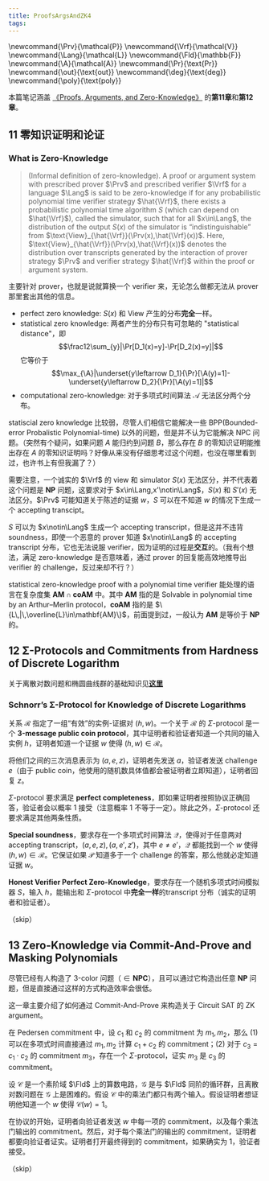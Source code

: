 ```yaml
---
title: ProofsArgsAndZK4
tags:
---
```


\newcommand{\Prv}{\mathcal{P}}
\newcommand{\Vrf}{\mathcal{V}}
\newcommand{\Lang}{\mathcal{L}}
\newcommand{\Fld}{\mathbb{F}}
\newcommand{\A}{\mathcal{A}}
\newcommand{\Pr}{\text{Pr}}
\newcommand{\out}{\text{out}}
\newcommand{\deg}{\text{deg}}
\newcommand{\poly}{\text{poly}}

本篇笔记涵盖 [《Proofs, Arguments, and Zero-Knowledge》](https://people.cs.georgetown.edu/jthaler/ProofsArgsAndZK.pdf) 的**第11章**和**第12章**。

<!-- more -->

## 11 零知识证明和论证

### What is Zero-Knowledge

> (Informal definition of zero-knowledge). A proof or argument system with prescribed prover $\Prv$ and prescribed verifier $\Vrf$ for a language $\Lang$ is said to be zero-knowledge if for any probabilistic polynomial time verifier strategy $\hat{\Vrf}$, there exists a probabilistic polynomial time algorithm $S$ (which can depend on $\hat{\Vrf}$), called the simulator, such that for all $x\in\Lang$, the distribution of the output $S(x)$ of the simulator is “indistinguishable” from $\text{View}_{\hat{\Vrf}}(\Prv(x),\hat{\Vrf}(x))$. Here, $\text{View}_{\hat{\Vrf}}(\Prv(x),\hat{\Vrf}(x))$ denotes the distribution over transcripts generated by the interaction of prover strategy $\Prv$ and verifier strategy $\hat{\Vrf}$ within the proof or argument system.

主要针对 prover，也就是说就算换一个 verifier 来，无论怎么做都无法从 prover 那里套出其他的信息。

- perfect zero knowledge: $S(x)$ 和 $\text{View}$ 产生的分布**完全**一样。
- statistical zero knowledge: 两者产生的分布只有可忽略的 "statistical distance"，即 $$\frac12\sum_{y}|\Pr[D_1(x)=y]-\Pr[D_2(x)=y]|$$ 它等价于 $$\max_{\A}|\underset{y\leftarrow D_1}{\Pr}[\A(y)=1]-\underset{y\leftarrow D_2}{\Pr}[\A(y)=1]|$$
- computational zero-knowledge: 对于多项式时间算法 $\mathcal A$ 无法区分两个分布。

statiscial zero knowledge 比较弱，尽管人们相信它能解决一些 BPP(Bounded-error Probalistic Polynomial-time) 以外的问题，但是并不认为它能解决 NPC 问题。（突然有个疑问，如果问题 $A$ 能归约到问题 $B$，那么存在 $B$ 的零知识证明能推出存在 $A$ 的零知识证明吗？好像从来没有仔细思考过这个问题，也没在哪里看到过，也许书上有但我漏了？）

需要注意，一个诚实的 $\Vrf$ 的 view 和 simulator $S(x)$ 无法区分，并不代表着这个问题是 **NP** 问题，这要求对于 $x\in\Lang,x'\notin\Lang$，$S(x)$ 和 $S'(x)$ 无法区分。$\Prv$ 可能知道关于陈述的证据 $w$，$S$ 可以在不知道 $w$ 的情况下生成一个 accepting transcipt。

$S$ 可以为 $x\notin\Lang$ 生成一个 accepting transcript，但是这并不违背 soundness，即使一个恶意的 prover 知道 $x\notin\Lang$ 的 accepting transcript 分布，它也无法说服 verifier，因为证明的过程是**交互**的。（我有个想法，满足 zero-knowledge 是否意味着，通过 prover 的回复能高效地推导出 verifier 的 challenge，反过来却不行？）

statistical zero-knowledge proof with a polynomial time verifier 能处理的语言在复杂度集 $\mathbf{AM}\cap\mathbf{coAM}$ 中。其中 $\mathbf{AM}$ 指的是 Solvable in polynomial time by an Arthur–Merlin protocol，$\mathbf{coAM}$ 指的是 $\{L\,|\,\overline{L}\in\mathbf{AM}\}$，前面提到过，一般认为 $\mathbf{AM}$ 是等价于 $\mathbf{NP}$ 的。

## 12 Σ-Protocols and Commitments from Hardness of Discrete Logarithm

关于离散对数问题和椭圆曲线群的基础知识见[**这里**](/2024/06/30/modern-crypto-9/)

### Schnorr’s Σ-Protocol for Knowledge of Discrete Logarithms

关系 $\mathcal R$ 指定了一组“有效”的实例-证据对 $(h,w)$。一个关于 $\mathcal R$ 的 $\Sigma$-protocol 是一个 **3-message public coin protocol**，其中证明者和验证者知道一个共同的输入实例 $h$，证明者知道一个证据 $w$ 使得 $(h,w)\in\mathcal R$。

将他们之间的三次消息表示为 $(a,e,z)$，证明者先发送 $a$，验证者发送 challenge $e$（由于 public coin，他使用的随机数具体值都会被证明者立即知道），证明者回复 $z$。

$\Sigma$-protocol 要求满足 **perfect completeness**，即如果证明者按照协议正确回答，验证者会以概率 $1$ 接受（注意概率 $1$ 不等于一定）。除此之外，$\Sigma$-protocol 还要求满足其他两条性质。

**Special soundness**，要求存在一个多项式时间算法 $\mathcal Q$，使得对于任意两对 accepting transcript，$(a,e,z),(a,e',z')$，其中 $e\neq e'$，$\mathcal Q$ 都能找到一个 $w$ 使得 $(h,w)\in\mathcal R$。它保证如果 $\mathcal P$ 知道多于一个 challenge 的答案，那么他就必定知道证据 $w$。

**Honest Verifier Perfect Zero-Knowledge**，要求存在一个随机多项式时间模拟器 $S$，输入 $h$，能输出和 $\Sigma$-protocol 中**完全一样**的transcript 分布（诚实的证明者和验证者）。

（skip）

## 13 Zero-Knowledge via Commit-And-Prove and Masking Polynomials

尽管已经有人构造了 3-color 问题（$\in\mathbf{NPC}$），且可以通过它构造出任意 $\mathbf{NP}$ 问题，但是直接通过这样的方式构造效率会很低。

这一章主要介绍了如何通过 Commit-And-Prove 来构造关于 Circuit SAT 的 ZK argument。

在 Pedersen commitment 中，设 $c_1$ 和 $c_2$ 的 commitment 为 $m_1,m_2$，那么 (1) 可以在多项式时间直接通过 $m_1,m_2$ 计算 $c_1+c_2$ 的 commitment；(2) 对于 $c_3=c_1\cdot c_2$ 的 commitment $m_3$，存在一个 $\Sigma$-protocol，证实 $m_3$ 是 $c_3$ 的 commitment。

设 $\mathcal C$ 是一个素阶域 $\Fld$ 上的算数电路，$\mathcal G$ 是与 $\Fld$ 同阶的循环群，且离散对数问题在 $\mathcal G$ 上是困难的。假设 $\mathcal C$ 中的乘法门都只有两个输入。假设证明者想证明他知道一个 $w$ 使得 $\mathcal C(w)=1$。

在协议的开始，证明者向验证者发送 $w$ 中每一项的 commitment，以及每个乘法门输出的 commitment。然后，对于每个乘法门的输出的 commitment，证明者都要向验证者证实。证明者打开最终得到的 commitment，如果确实为 $1$，验证者接受。

（skip）